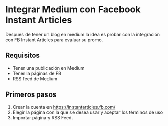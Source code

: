 # Integrar Medium con Facebook Instant Articles
Despues de tener un blog en medium la idea es probar con la integración con FB Instant Articles para evaluar su promo.

## Requisitos
- Tener una publicación en Medium
- Tener la páginas de FB
- RSS feed de Medium

## Primeros pasos
1. Crear la cuenta en https://instantarticles.fb.com/
2. Elegir la página con la que se desea usar y aceptar los términos de uso
3. Importar página y RSS Feed.

